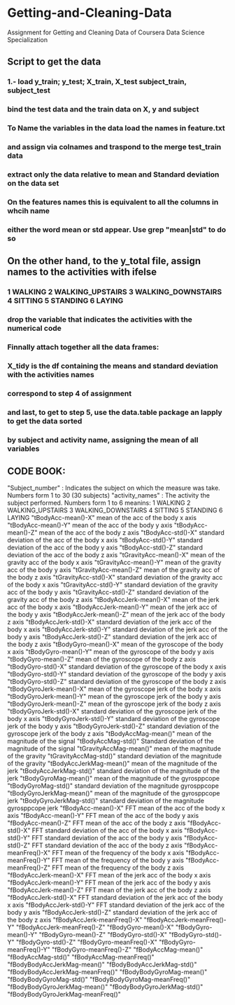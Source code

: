 # Getting-and-Cleaning-Data
Assignment for Getting and Cleaning Data of Coursera Data Science Specialization

## Script to get the data

  
  ### 1.- load y_train; y_test; X_train, X_test subject_train, subject_test 
  ### bind the test data and the train data on X, y and subject
  ### To Name the variables in  the data load the names in feature.txt
  ### and assign via colnames and traspond to the merge test_train data
  ### extract only the data relative to mean and Standard deviation on the data set
  ### On the features names this is equivalent to all the columns in whcih name 
  ### either the word mean or std appear. Use grep "mean|std" to do so
  ## On the other hand, to the y_total file, assign names to the activities with ifelse
  ### 1 WALKING 2 WALKING_UPSTAIRS 3 WALKING_DOWNSTAIRS 4 SITTING 5 STANDING 6 LAYING
  ### drop the variable that indicates the activities with the numerical code
  ### Finnally attach together all the data frames:
  ### X_tidy is the df containing the means and standard deviation with the activities names
  ### correspond to step 4 of assignment
  ### and last, to get to step 5, use the data.table package an lapply to get the data sorted
  ### by subject and activity name, assigning the mean of all variables
  
## CODE BOOK:
"Subject_number" : Indicates the subject on which the measure was take. Numbers form 1 to 30
(30 subjects)
"activity_names" : The activity the subject performed. Numbers form 1 to 6 meanins:
1 WALKING 2 WALKING_UPSTAIRS 3 WALKING_DOWNSTAIRS 4 SITTING 5 STANDING 6 LAYING
"tBodyAcc-mean()-X" mean of the acc of the body x axis
"tBodyAcc-mean()-Y" mean of the acc of the body y axis
"tBodyAcc-mean()-Z" mean of the acc of the body z axis
"tBodyAcc-std()-X" standard deviation of the acc of the body x axis
"tBodyAcc-std()-Y" standard deviation of the acc of the body y axis
"tBodyAcc-std()-Z" standard deviation of the acc of the body z axis
"tGravityAcc-mean()-X" mean of the gravity acc of the body x axis 
"tGravityAcc-mean()-Y" mean of the gravity acc of the body y axis
"tGravityAcc-mean()-Z" mean of the gravity acc of the body z axis
"tGravityAcc-std()-X" standard deviation of the gravity acc of the body x axis
"tGravityAcc-std()-Y" standard deviation of the gravity acc of the body y axis
"tGravityAcc-std()-Z" standard deviation of the gravity acc of the body z axis
"tBodyAccJerk-mean()-X" mean of the jerk acc of the body x axis
"tBodyAccJerk-mean()-Y" mean of the jerk acc of the body y axis
"tBodyAccJerk-mean()-Z" mean of the jerk acc of the body z axis
"tBodyAccJerk-std()-X" standard deviation of the jerk acc of the body x axis
"tBodyAccJerk-std()-Y" standard deviation of the jerk acc of the body y axis
"tBodyAccJerk-std()-Z" standard deviation of the jerk acc of the body z axis
"tBodyGyro-mean()-X" mean of the gyroscope  of the body x axis
"tBodyGyro-mean()-Y" mean of the gyroscope  of the body y axis
"tBodyGyro-mean()-Z" mean of the gyroscope  of the body z axis
"tBodyGyro-std()-X" standard deviation of the gyroscope  of the body x axis
"tBodyGyro-std()-Y" standard deviation of the gyroscope  of the body y axis
"tBodyGyro-std()-Z" standard deviation of the gyroscope  of the body z axis
"tBodyGyroJerk-mean()-X" mean of the gyroscope  jerk of the body x axis
"tBodyGyroJerk-mean()-Y" mean of the gyroscope  jerk of the body y axis
"tBodyGyroJerk-mean()-Z" mean of the gyroscope  jerk of the body z axis
"tBodyGyroJerk-std()-X" standard deviation of the gyroscope  jerk of the body x axis
"tBodyGyroJerk-std()-Y" standard deviation of the gyroscope  jerk of the body y axis
"tBodyGyroJerk-std()-Z" standard deviation of the gyroscope  jerk of the body z axis
"tBodyAccMag-mean()" mean of the magnitude of the signal 
"tBodyAccMag-std()" Standard deviation of the magnitude of the signal
"tGravityAccMag-mean()" mean of the magnitude of the gravity
"tGravityAccMag-std()" standard deviation of the magnitude of the gravity
"tBodyAccJerkMag-mean()"  mean of the magnitude of the jerk
"tBodyAccJerkMag-std()" standard deviation of the magnitude of the jerk
"tBodyGyroMag-mean()"  mean of the magnitude of the gyrosppcope
"tBodyGyroMag-std()" standard deviation of the magnitude gyrosppcope
"tBodyGyroJerkMag-mean()"  mean of the magnitude of the gyrosppcope jerk
"tBodyGyroJerkMag-std()" standard deviation of the magnitude gyrosppcope jerk
"fBodyAcc-mean()-X" FFT mean of the acc of the body x axis
"fBodyAcc-mean()-Y" FFT mean of the acc of the body y axis
"fBodyAcc-mean()-Z" FFT mean of the acc of the body z axis
"fBodyAcc-std()-X" FFT standard deviation of the acc of the body x axis
"fBodyAcc-std()-Y" FFT standard deviation of the acc of the body y axis
"fBodyAcc-std()-Z" FFT standard deviation of the acc of the body z axis
"fBodyAcc-meanFreq()-X" FFT mean of the frequency of the body x axis
"fBodyAcc-meanFreq()-Y"  FFT mean of the frequency of the body y axis
"fBodyAcc-meanFreq()-Z"  FFT mean of the frequency of the body z axis
"fBodyAccJerk-mean()-X" FFT  mean of the jerk acc of the body x axis
"fBodyAccJerk-mean()-Y" FFT mean of the jerk acc of the body y axis
"fBodyAccJerk-mean()-Z" FFT mean of the jerk acc of the body z axis
"fBodyAccJerk-std()-X" FFT standard deviation of the jerk acc of the body x axis
"fBodyAccJerk-std()-Y" FFT standard deviation of the jerk acc of the body y axis
"fBodyAccJerk-std()-Z" standard deviation of the jerk acc of the body z axis
"fBodyAccJerk-meanFreq()-X"
"fBodyAccJerk-meanFreq()-Y"
"fBodyAccJerk-meanFreq()-Z"
"fBodyGyro-mean()-X"
"fBodyGyro-mean()-Y"
"fBodyGyro-mean()-Z"
"fBodyGyro-std()-X"
"fBodyGyro-std()-Y"
"fBodyGyro-std()-Z"
"fBodyGyro-meanFreq()-X"
"fBodyGyro-meanFreq()-Y"
"fBodyGyro-meanFreq()-Z"
"fBodyAccMag-mean()"
"fBodyAccMag-std()"
"fBodyAccMag-meanFreq()"
"fBodyBodyAccJerkMag-mean()"
"fBodyBodyAccJerkMag-std()"
"fBodyBodyAccJerkMag-meanFreq()"
"fBodyBodyGyroMag-mean()"
"fBodyBodyGyroMag-std()"
"fBodyBodyGyroMag-meanFreq()"
"fBodyBodyGyroJerkMag-mean()"
"fBodyBodyGyroJerkMag-std()"
"fBodyBodyGyroJerkMag-meanFreq()"
